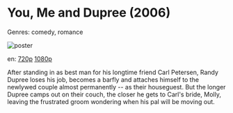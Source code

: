 # You, Me and Dupree (2006)

Genres: comedy, romance

![poster](http://image.tmdb.org/t/p/w500/mtdjrysC3phP4ZtCjdTJsHfZtIU.jpg)

en:
  [720p](magnet:?xt=urn:btih:C3219AD9716E3B10B6897A9A36C92DF45E9B454B&tr=udp://glotorrents.pw:6969/announce&tr=udp://tracker.opentrackr.org:1337/announce&tr=udp://torrent.gresille.org:80/announce&tr=udp://tracker.openbittorrent.com:80&tr=udp://tracker.coppersurfer.tk:6969&tr=udp://tracker.leechers-paradise.org:6969&tr=udp://p4p.arenabg.ch:1337&tr=udp://tracker.internetwarriors.net:1337)
  [1080p](magnet:?xt=urn:btih:F3BD5C07F147C4DCF9D8531651ADDE3E5F151BD4&tr=udp://glotorrents.pw:6969/announce&tr=udp://tracker.opentrackr.org:1337/announce&tr=udp://torrent.gresille.org:80/announce&tr=udp://tracker.openbittorrent.com:80&tr=udp://tracker.coppersurfer.tk:6969&tr=udp://tracker.leechers-paradise.org:6969&tr=udp://p4p.arenabg.ch:1337&tr=udp://tracker.internetwarriors.net:1337)
  


After standing in as best man for his longtime friend Carl Petersen, Randy Dupree loses his job, becomes a barfly and attaches himself to the newlywed couple almost permanently -- as their houseguest. But the longer Dupree camps out on their couch, the closer he gets to Carl's bride, Molly, leaving the frustrated groom wondering when his pal will be moving out.